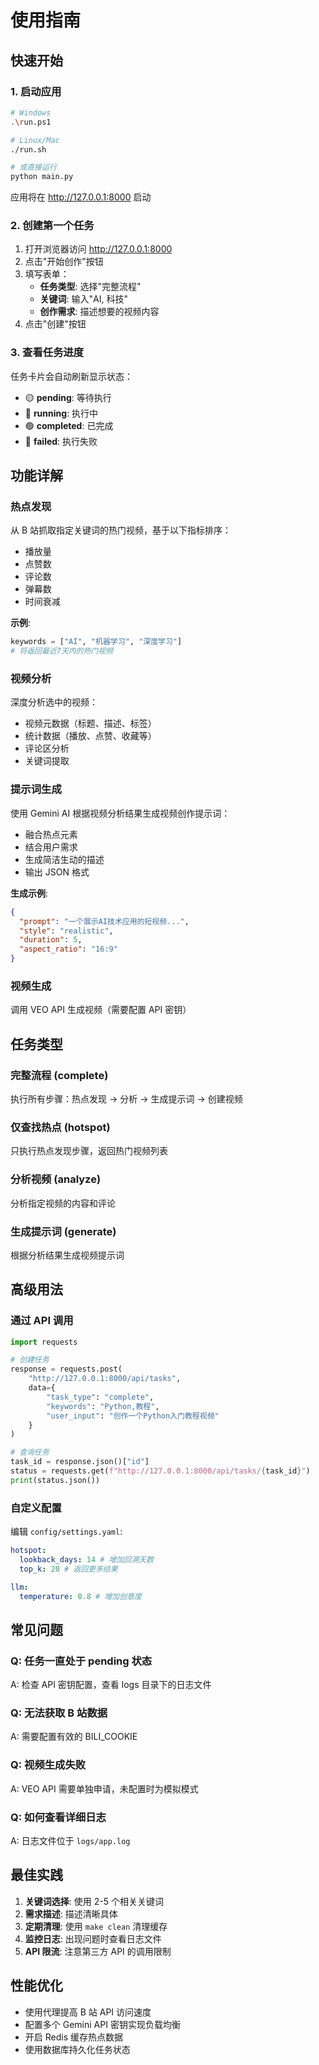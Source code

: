# 使用指南

## 快速开始

### 1. 启动应用

```bash
# Windows
.\run.ps1

# Linux/Mac
./run.sh

# 或直接运行
python main.py
```

应用将在 http://127.0.0.1:8000 启动

### 2. 创建第一个任务

1. 打开浏览器访问 http://127.0.0.1:8000
2. 点击"开始创作"按钮
3. 填写表单：
   - **任务类型**: 选择"完整流程"
   - **关键词**: 输入"AI, 科技"
   - **创作需求**: 描述想要的视频内容
4. 点击"创建"按钮

### 3. 查看任务进度

任务卡片会自动刷新显示状态：

- 🟡 **pending**: 等待执行
- 🔵 **running**: 执行中
- 🟢 **completed**: 已完成
- 🔴 **failed**: 执行失败

## 功能详解

### 热点发现

从 B 站抓取指定关键词的热门视频，基于以下指标排序：

- 播放量
- 点赞数
- 评论数
- 弹幕数
- 时间衰减

**示例**:

```python
keywords = ["AI", "机器学习", "深度学习"]
# 将返回最近7天内的热门视频
```

### 视频分析

深度分析选中的视频：

- 视频元数据（标题、描述、标签）
- 统计数据（播放、点赞、收藏等）
- 评论区分析
- 关键词提取

### 提示词生成

使用 Gemini AI 根据视频分析结果生成视频创作提示词：

- 融合热点元素
- 结合用户需求
- 生成简洁生动的描述
- 输出 JSON 格式

**生成示例**:

```json
{
  "prompt": "一个展示AI技术应用的短视频...",
  "style": "realistic",
  "duration": 5,
  "aspect_ratio": "16:9"
}
```

### 视频生成

调用 VEO API 生成视频（需要配置 API 密钥）

## 任务类型

### 完整流程 (complete)

执行所有步骤：热点发现 → 分析 → 生成提示词 → 创建视频

### 仅查找热点 (hotspot)

只执行热点发现步骤，返回热门视频列表

### 分析视频 (analyze)

分析指定视频的内容和评论

### 生成提示词 (generate)

根据分析结果生成视频提示词

## 高级用法

### 通过 API 调用

```python
import requests

# 创建任务
response = requests.post(
    "http://127.0.0.1:8000/api/tasks",
    data={
        "task_type": "complete",
        "keywords": "Python,教程",
        "user_input": "创作一个Python入门教程视频"
    }
)

# 查询任务
task_id = response.json()["id"]
status = requests.get(f"http://127.0.0.1:8000/api/tasks/{task_id}")
print(status.json())
```

### 自定义配置

编辑 `config/settings.yaml`:

```yaml
hotspot:
  lookback_days: 14 # 增加回溯天数
  top_k: 20 # 返回更多结果

llm:
  temperature: 0.8 # 增加创意度
```

## 常见问题

### Q: 任务一直处于 pending 状态

A: 检查 API 密钥配置，查看 logs 目录下的日志文件

### Q: 无法获取 B 站数据

A: 需要配置有效的 BILI_COOKIE

### Q: 视频生成失败

A: VEO API 需要单独申请，未配置时为模拟模式

### Q: 如何查看详细日志

A: 日志文件位于 `logs/app.log`

## 最佳实践

1. **关键词选择**: 使用 2-5 个相关关键词
2. **需求描述**: 描述清晰具体
3. **定期清理**: 使用 `make clean` 清理缓存
4. **监控日志**: 出现问题时查看日志文件
5. **API 限流**: 注意第三方 API 的调用限制

## 性能优化

- 使用代理提高 B 站 API 访问速度
- 配置多个 Gemini API 密钥实现负载均衡
- 开启 Redis 缓存热点数据
- 使用数据库持久化任务状态
